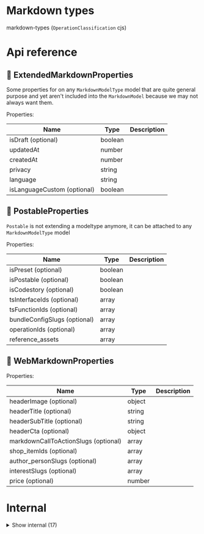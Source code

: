 # Markdown types

markdown-types (`OperationClassification` cjs)



# Api reference

## 🔹 ExtendedMarkdownProperties

Some properties for on any `MarkdownModelType` model that are quite general purpose and yet aren't included into the `MarkdownModel` because we may not always want them.





Properties: 

 | Name | Type | Description |
|---|---|---|
| isDraft (optional) | boolean |  |
| updatedAt  | number |  |
| createdAt  | number |  |
| privacy  | string |  |
| language  | string |  |
| isLanguageCustom (optional) | boolean |  |



## 🔹 PostableProperties

`Postable` is not extending a modeltype anymore, it can be attached to any `MarkdownModelType` model





Properties: 

 | Name | Type | Description |
|---|---|---|
| isPreset (optional) | boolean |  |
| isPostable (optional) | boolean |  |
| isCodestory (optional) | boolean |  |
| tsInterfaceIds (optional) | array |  |
| tsFunctionIds (optional) | array |  |
| bundleConfigSlugs (optional) | array |  |
| operationIds (optional) | array |  |
| reference_assets  | array |  |



## 🔹 WebMarkdownProperties

Properties: 

 | Name | Type | Description |
|---|---|---|
| headerImage (optional) | object |  |
| headerTitle (optional) | string |  |
| headerSubTitle (optional) | string |  |
| headerCta (optional) | object |  |
| markdownCallToActionSlugs (optional) | array |  |
| shop_itemIds (optional) | array |  |
| author_personSlugs (optional) | array |  |
| interestSlugs (optional) | array |  |
| price (optional) | number |  |


# Internal

<details><summary>Show internal (17)</summary>
    
  # markdownParseToMarkdownModelType()

makes a markdownModelType from a markdownParse.


| Input      |    |    |
| ---------- | -- | -- |
| markdownParse | {  } |  |
| **Output** |    |    |



## parseMarkdownModelTimestamp()

First tries to look at the frontmatter value, this is leading because it is what the user sees and the file system of the os could be inconsistent

If this frontmatter doesn't exist, the markdownParse is checked for a date. This should be information collected from the file system

If that doesn't succeed, sometimes we'll set it to  the current timestamp


| Input      |    |    |
| ---------- | -- | -- |
| parameters | `Frontmatter` |  |,| markdownParse | `MarkdownParse` |  |,| parameterName | createdAt / createdFirstAt / updatedAt / deletedAt / openedAt |  |
| **Output** | {  }   |    |



## tryParseDate()

Tries to parse a date from a string
- implements default behavior of `new Date` with a try catch
- returns a unix timestamp (ms since 1970 AD)

TODO: put in a better location... date-util?


| Input      |    |    |
| ---------- | -- | -- |
| dateString | string |  |
| **Output** | number   |    |



## 🔸 MarkdownCallToAction

jsonMultiple model









Properties: 

 | Name | Type | Description |
|---|---|---|
| slug  | string |  |
| name  | string |  |
| language  | string |  |
| createdAt  | number |  |
| updatedAt  | number |  |
| deletedAt  | number |  |
| createdFirstAt  | number |  |
| operationName  | null |  |
| projectRelativePath  | string |  |
| operationRelativePath (optional) | string |  |
| id  | string |  |
| categoryStackCalculated (optional) | array |  |
| url  | string |  |
| title  | string |  |
| description  | string |  |
| onlyFooter  | boolean |  |
| banner (optional) | string |  |



## 🔹 MarkdownChunk

Properties: 

 | Name | Type | Description |
|---|---|---|
| level  | number |  |
| content (optional) | string |  |
| markdownEmbed (optional) | object |  |
| markdownLink (optional) | object |  |
| title (optional) | string |  |
| children (optional) | array |  |



## 🔹 MarkdownContentLevel

0 is a paragraph
1-6 is h1 until h6








## 🔹 MarkdownEmbed

Anything in the format `![alt](src)`

NB: I need to be very clear how this one works





Properties: 

 | Name | Type | Description |
|---|---|---|
| alt  | string |  |
| src  | string |  |
| type  | string |  |



## 🔹 MarkdownHeader

Properties: 

 | Name | Type | Description |
|---|---|---|
| level  | number |  |
| title  | string |  |



## 🔹 MarkdownLink

Anything in the format `[alt](href)`

It needs to be clear how this works. There is a convention for this, and I should implement that as good as possible, and document it here





Properties: 

 | Name | Type | Description |
|---|---|---|
| alt  | string |  |
| href  | string |  |
| type  | string |  |



## 🔹 MarkdownParagraph

Properties: 

 | Name | Type | Description |
|---|---|---|
| paragraph  | string |  |
| categoryStackCalculated  | array |  |
| level (optional) | number |  |



## 🔹 MarkdownParse

Properties: 

 | Name | Type | Description |
|---|---|---|
| fileName (optional) | string |  |
| createdAt (optional) | number |  |
| openedAt (optional) | number |  |
| updatedAt (optional) | number |  |
| deletedAt (optional) | number |  |
| createdFirstAt (optional) | number |  |
| parameters  | object |  |
| content (optional) | array |  |
| raw  | string |  |



## 🔹 TextJson

TODO: Rename





Properties: 

 | Name | Type | Description |
|---|---|---|
| json (optional) | object |  |
| typescriptJson (optional) | object |  |
| markdownJson (optional) | object |  |
| path  | string |  |
| isFolder  | boolean |  |
| stats (optional) | object |  |
| metaData (optional) | object |  |
| isCancelRecursionResult (optional) | boolean |  |



## 🔸 WebMarkdownFile

markdown model



Every markdown file meant for the web, should have these optional parameters that can be declared as its frontmatter

NB: This is not part of MarkdownModelType, because MarkdownModelType is very barebones general purpose, not only for the web!





Properties: 

 | Name | Type | Description |
|---|---|---|
| isPreset (optional) | boolean |  |
| isPostable (optional) | boolean |  |
| isCodestory (optional) | boolean |  |
| tsInterfaceIds (optional) | array |  |
| tsFunctionIds (optional) | array |  |
| bundleConfigSlugs (optional) | array |  |
| operationIds (optional) | array |  |
| reference_assets  | array |  |
| headerImage (optional) | object |  |
| headerTitle (optional) | string |  |
| headerSubTitle (optional) | string |  |
| headerCta (optional) | object |  |
| markdownCallToActionSlugs (optional) | array |  |
| shop_itemIds (optional) | array |  |
| author_personSlugs (optional) | array |  |
| interestSlugs (optional) | array |  |
| price (optional) | number |  |
| isDraft (optional) | boolean |  |
| updatedAt  | number |  |
| createdAt  | number |  |
| privacy  | string |  |
| language  | string |  |
| isLanguageCustom (optional) | boolean |  |
| deletedAt  | number |  |
| createdFirstAt  | number |  |
| operationName  | null |  |
| projectRelativePath  | string |  |
| operationRelativePath (optional) | string |  |
| id  | string |  |
| name  | string |  |
| slug  | string |  |
| markdown  | string |  |
| categoryStackCalculated  | array |  |



## 🔹 WebsiteHeader

Properties: 

 | Name | Type | Description |
|---|---|---|
| headerImage (optional) | object |  |
| headerTitle (optional) | string |  |
| headerSubTitle (optional) | string |  |
| headerCta (optional) | object |  |



## 📄 markdownParseToMarkdownModelType (exported const)

makes a markdownModelType from a markdownParse.


## 📄 parseMarkdownModelTimestamp (exported const)

First tries to look at the frontmatter value, this is leading because it is what the user sees and the file system of the os could be inconsistent

If this frontmatter doesn't exist, the markdownParse is checked for a date. This should be information collected from the file system

If that doesn't succeed, sometimes we'll set it to  the current timestamp


## 📄 tryParseDate (exported const)

Tries to parse a date from a string
- implements default behavior of `new Date` with a try catch
- returns a unix timestamp (ms since 1970 AD)

TODO: put in a better location... date-util?
  </details>

